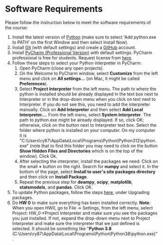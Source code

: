 # Software Requirements

Please follow the instruction below to meet the software requirements of the course:

1. Install the latest version of [Python](https://www.python.org/downloads/) (make sure to select 'Add python.exe to PATH' on the first Window and then select Install Now).
2. Install [Git](https://git-scm.com/download/) (with default settings) and create a [GitHub](https://github.com/join) account.
3. Install [PyCharm (Professional Version)](https://www.jetbrains.com/pycharm/) with default settings. 
PyCharm professional is free for students. Request license from 
[here](https://www.jetbrains.com/student/).
4. Follow these steps to select your Python interpreter in PyCharm:
    1. Open PyCharm (close any open projects). 
    2. On the Welcome to PyCharm window, select **Customize** from the left menu and 
        click on **All settings...** (on Mac, it might be called **Preferences**).
    3. Select **Project Interpreter** from the left menu. The path to where the python is installed should be 
    already displayed in the text box next to Interpreter or in the drop-down menu when you click on text next to Interpreter. If you do not see this, you need to add the interpreter manually. Click on **Add Interpreter** and then select **Add Local Interpreter...**. From the left menu, select **System Interpreter**. The path to python.exe might be already displayed. If so, click OK; otherwise, click on the button next to Interpreter text box. Select the folder where python is installed on your computer. On my computer it is "C:\Users\ry87\AppData\Local\Programs\Python\Python312\python.exe" 
       (note that to find this folder you may need to click on the button 
       **Show Hidden Files and Directories** which is on the top of the window). 
     Click Ok.
    5. After selecting the interpreter, install the packages we need. Click on the small **+** button on the right.
     Search for **numpy** and select it. In the bottom of the page, select **Install to user's site packages directory**
      and then click on **Install Package**.
    6. Repeat the previous step for **deampy**, **scipy**, **matplotlib**, **statsmodels**, and **pandas**. Click OK.
5. To update Python packages, follow the steps 
[here](https://www.jetbrains.com/help/pycharm/installing-uninstalling-and-upgrading-packages.html),
 under Upgrading packages.
7. Do **HW 0** to make sure everything has been installed correctly.
    **Note**: When you open HW0, go to File -> Settings, from the left menu, select 
    Project: HW_0->Project Interpreter and make sure you  see the packages you just installed. 
    If not, expand the drop-down menu next to Project Interpreter and make sure the interpreter that we just defined 
    is selected. It should be something like "**Python 3.8** (C:\Users\ry87\AppData\Local\Programs\Python\Python38\python.exe)".   
